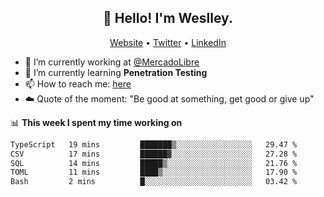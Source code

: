 <h2 align="center">👋 Hello! I'm Weslley.</h2>
<p align="center">
  <a href="http://weslleyneri.com.br">Website</a> •
  <a href="https://twitter.com/Weslley_Neri">Twitter</a> •
  <a href="https://www.linkedin.com/in/weslley-neri-3658908b">LinkedIn</a>
</p>


- 🔭 I’m currently working at [@MercadoLibre](https://github.com/mercadolibre)
- 🌱 I’m currently learning **Penetration Testing**
- 📫 How to reach me: [here](mailto:weslley39@gmail.com)
- ☁️ Quote of the moment: "Be good at something, get good or give up"

📊 **This week I spent my time working on**
<!--START_SECTION:waka-->

```txt
TypeScript   19 mins         ███████▒░░░░░░░░░░░░░░░░░   29.47 %
CSV          17 mins         ██████▓░░░░░░░░░░░░░░░░░░   27.28 %
SQL          14 mins         █████▒░░░░░░░░░░░░░░░░░░░   21.76 %
TOML         11 mins         ████▒░░░░░░░░░░░░░░░░░░░░   17.90 %
Bash         2 mins          █░░░░░░░░░░░░░░░░░░░░░░░░   03.42 %
```

<!--END_SECTION:waka-->

<!-- Inspired by https://github.com/gruselhaus/gruselhaus -->